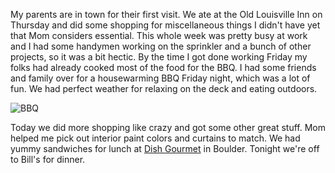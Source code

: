 My parents are in town for their first visit. We ate at the Old Louisville Inn on Thursday and did some shopping for miscellaneous things I didn't have yet that Mom considers essential. This whole week was pretty busy at work and I had some handymen working on the sprinkler and a bunch of other projects, so it was a bit hectic. By the time I got done working Friday my folks had already cooked most of the food for the BBQ. I had some friends and family over for a housewarming BBQ Friday night, which was a lot of fun. We had perfect weather for relaxing on the deck and eating outdoors.

![BBQ](/photos/summer_2009/110_bbq.jpg)

Today we did more shopping like crazy and got some other great stuff. Mom helped me pick out interior paint colors and curtains to match. We had yummy sandwiches for lunch at [Dish Gourmet](http://www.dishgourmet.com/) in Boulder. Tonight we're off to Bill's for dinner.